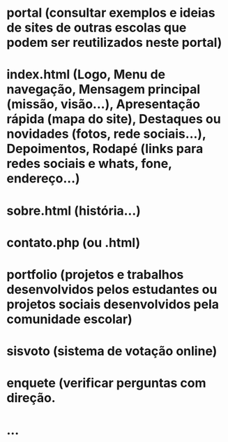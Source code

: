 # portal (consultar exemplos e ideias de sites de outras escolas que podem ser reutilizados neste portal)
# index.html (Logo, Menu de navegação, Mensagem principal (missão, visão...), Apresentação rápida (mapa do site), Destaques ou novidades (fotos, rede sociais...), Depoimentos, Rodapé (links para redes sociais e whats, fone, endereço...)
# sobre.html (história...)
# contato.php (ou .html)
# portfolio (projetos e trabalhos desenvolvidos pelos estudantes ou projetos sociais desenvolvidos pela comunidade escolar)
# sisvoto (sistema de votação online)
# enquete (verificar perguntas com direção.
# ...
